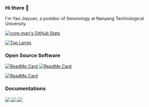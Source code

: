 ### Hi there 👋

I'm Yao Jiayuan, a postdoc of Seismology at Nanyang Technological University.

[![core-man's GitHub Stats](https://github-readme-stats.vercel.app/api?username=core-man&show_icons=true&theme=algolia&hide_border=true)](https://github.com/anuraghazra/github-readme-stats)

[![Top Langs](https://github-readme-stats.vercel.app/api/top-langs/?username=core-man&layout=compact&&show_icons=true&theme=algolia&hide_border=true)](https://github.com/anuraghazra/github-readme-stats#top-languages-card)

### Open Source Software

[![ReadMe Card](https://github-readme-stats.vercel.app/api/pin/?username=core-man&repo=SeisCC&show_icons=true&theme=algolia&hide_border=true&show_owner=true)](https://github.com/core-man/SeisCC)    [![ReadMe Card](https://github-readme-stats.vercel.app/api/pin/?username=core-man&repo=repeating-earthquake&show_icons=true&theme=algolia&hide_border=true&show_owner=true)](https://github.com/core-man/repeating-earthquake)

[![ReadMe Card](https://github-readme-stats.vercel.app/api/pin/?username=GenericMappingTools&repo=pygmt&show_icons=true&theme=algolia&hide_border=true&show_owner=true)](https://github.com/GenericMappingTools/pygmt)

### Documentations

<a href="https://github.com/seismo-learn/seismology101">
  <img align="center" src="https://github-readme-stats.vercel.app/api/pin/?username=seismo-learn&repo=seismology101&show_icons=true&theme=algolia&hide_border=true&show_owner=true)" />
</a>

<a href="https://github.com/seismo-learn/software">
  <img align="center" src="https://github-readme-stats.vercel.app/api/pin/?username=seismo-learn&repo=software&show_icons=true&theme=algolia&hide_border=true&show_owner=true)" />
</a>

<a href="https://github.com/seisman/SeisLinks">
  <img align="center" src="https://github-readme-stats.vercel.app/api/pin/?username=seisman&repo=SeisLinks&show_icons=true&theme=algolia&hide_border=true&show_owner=true)" />
</a>
